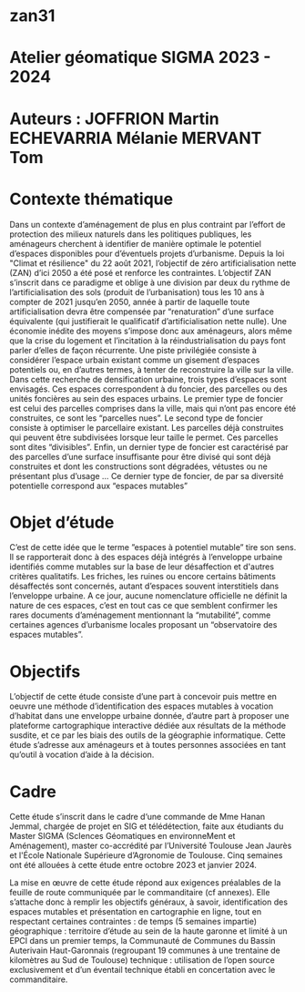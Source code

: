# zan31

# Atelier géomatique SIGMA 2023 - 2024
# Auteurs : JOFFRION Martin ECHEVARRIA Mélanie MERVANT Tom

# Contexte thématique

Dans un contexte d’aménagement de plus en plus contraint par l’effort de protection des milieux naturels dans les politiques publiques, les aménageurs cherchent à identifier de manière optimale le potentiel d’espaces disponibles pour d’éventuels projets d’urbanisme.
Depuis la loi "Climat et résilience" du 22 août 2021, l’objectif de zéro artificialisation nette (ZAN) d’ici 2050 a été posé et renforce les contraintes. L’objectif ZAN s’inscrit dans ce paradigme et oblige à une division par deux du rythme de l’artificialisation des sols (produit de l’urbanisation) tous les 10 ans à compter de 2021 jusqu’en 2050, année à partir de laquelle toute artificialisation devra être compensée par “renaturation” d’une surface équivalente (qui justifierait le qualificatif d’artificialisation nette nulle).
Une économie inédite des moyens s’impose donc aux aménageurs, alors même que la crise du logement et l’incitation à la réindustrialisation du pays font parler d’elles de façon récurrente. Une piste privilégiée consiste à considérer l’espace urbain existant comme un gisement d’espaces potentiels ou, en d’autres termes, à tenter de reconstruire la ville sur la ville. Dans cette recherche de densification urbaine, trois types d’espaces sont envisagés. Ces espaces correspondent à du foncier, des parcelles ou des unités foncières au sein des espaces urbains. Le premier type de foncier est celui des parcelles comprises dans la ville, mais qui n’ont pas encore été construites, ce sont les “parcelles nues”. Le second type de foncier consiste à optimiser le parcellaire existant. Les parcelles déjà construites qui peuvent être subdivisées lorsque leur taille le permet. Ces parcelles sont dites “divisibles”. Enfin, un dernier type de foncier est caractérisé par des parcelles d’une surface insuffisante pour être divisé qui sont déjà construites et dont les constructions sont dégradées, vétustes ou ne présentant plus d’usage … Ce dernier type de foncier, de par sa diversité potentielle correspond aux “espaces mutables”

# Objet d’étude
C’est de cette idée que le terme ”espaces à potentiel mutable” tire son sens. Il se rapporterait donc à des espaces déjà intégrés à l’enveloppe urbaine identifiés comme mutables sur la base de leur désaffection et d'autres critères qualitatifs. Les friches, les ruines ou encore certains bâtiments désaffectés sont concernés, autant d’espaces souvent interstitiels dans l’enveloppe urbaine. A ce jour, aucune nomenclature officielle ne définit la nature de ces espaces, c’est en tout cas ce que semblent confirmer les rares documents d’aménagement mentionnant la “mutabilité”, comme certaines agences d’urbanisme locales proposant un “observatoire des espaces mutables”. 

# Objectifs
L’objectif de cette étude consiste d’une part à concevoir puis mettre en oeuvre une méthode d’identification des espaces mutables à vocation d’habitat dans une enveloppe urbaine donnée, d’autre part à proposer une plateforme cartographique interactive dédiée aux résultats de la méthode susdite, et ce par les biais des outils de la géographie informatique. Cette étude s’adresse aux aménageurs et à toutes personnes associées en tant qu’outil à vocation d’aide à la décision.


# Cadre
Cette étude s’inscrit dans le cadre d‘une commande de Mme Hanan Jemmal, chargée de projet en SIG et télédétection, faite aux étudiants du Master SIGMA (ScIences Géomatiques en environneMent et Aménagement), master co-accrédité par l’Université Toulouse Jean Jaurès et l'École Nationale Supérieure d’Agronomie de Toulouse. 
Cinq semaines ont été allouées à cette étude entre octobre 2023 et janvier 2024.

La mise en œuvre de cette étude répond aux exigences préalables de la feuille de route communiquée par le commanditaire (cf annexes). Elle s’attache donc à remplir les objectifs généraux, à savoir, identification des espaces mutables et présentation en cartographie en ligne, tout en respectant certaines contraintes : 
de temps (5 semaines impartie)
géographique : territoire d’étude au sein de la haute garonne et limité à un EPCI dans un premier temps, la Communauté de Communes du Bassin Auterivain Haut-Garonnais (regroupant 19 communes à une trentaine de kilomètres au Sud de Toulouse)
technique : utilisation de l’open source exclusivement et d’un éventail technique établi en concertation avec le commanditaire.

